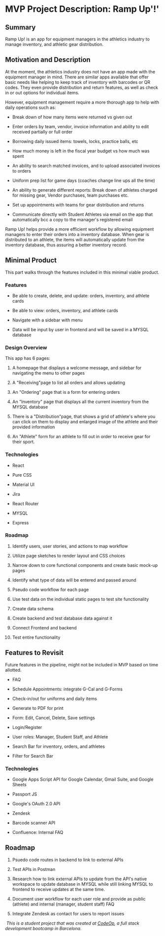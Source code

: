 # MVP Project Description: Ramp Up'!'

## Summary

Ramp Up! is an app for equipment managers in the athletics industry to manage inventory, and athletic gear distribution.

## Motivation and Description

At the moment, the athletics industry  does not have an app made with the equipment manager in mind.  There are similar apps available that offer basic needs like helping to keep  track of inventory with barcodes or QR codes. They even provide distribution and return features, as well as check in or out options for individual items.

However, equipment management require a more thorough app to help with daily operations such as: 

- Break down of how many items were returned vs given out

- Enter orders by team, vendor, invoice information and ability to edit received partially or full order

- Borrowing daily issued items: towels, locks, practice balls, etc

- How much money is left in the fiscal year budget vs how much was spent

- An ability to search matched invoices, and to upload associated invoices to orders

- Uniform prep list for game days (coaches change line ups all the time)

- An ability to generate different reports: Break down of athletes charged for missing gear, Vendor purchases, team purchases etc.

- Set up  appointments with teams for gear distribution and returns

- Communicate directly with Student Athletes via email on the app that automatically bcc a copy to the manager's registered email

Ramp Up! helps provide a more efficient workflow by allowing equipment managers to enter their orders into a inventory database. When gear is distributed to an athlete, the items will automatically update from the inventory database, thus assuring a better inventory record.

## Minimal Product

This part walks through the features included in this minimal viable product.

### Features

- Be able to create, delete, and update: orders, inventory, and athlete cards

- Be able to view: orders, inventory, and athlete cards

- Navigate with a sidebar with menu

- Data will be input by user in frontend and will be saved in a MYSQL database

### Design Overview

This app has 6 pages:

1. A homepage that displays a welcome message, and sidebar for navigating the menu to other pages

2. A "Receiving"page to list all orders and allows updating

3. An "Ordering" page that is a form for entering orders

4. An "Inventory" page that displays all the current inventory from the MYSQL database

5. There is a "Distribution"page, that shows a grid of athlete's where you can click on them to display and enlarged image of the athlete and their provided information

6. An "Athlete" form for an athlete to fill out in order to receive gear for their sport.

### Technologies

- React

- Pure CSS

- Material UI

- Jira

- React Router

- MYSQL

- Express

### Roadmap

1. Identify users, user stories, and actions to map workflow

2. Utilize page sketches to render layout and CSS choices

3. Narrow down to core functional components and create basic mock-up pages

4. Identify what type of data will be entered and passed around

5. Pseudo code workflow for each page

6. Use test data on the individual static pages to test site functionality

7. Create data schema

8. Create backend and test database data against it

9. Connect Frontend and backend

10. Test entire functionality

## Features to Revisit

Future features in the pipeline, might not be included in MVP based on time allotted.

- FAQ

- Schedule Appointments: integrate G-Cal and G-Forms

- Check-in/out for uniforms and daily items

- Generate to PDF for print

- Form: Edit, Cancel, Delete, Save settings

- Login/Register

- User roles: Manager, Student Staff, and Athlete

- Search Bar for inventory, orders, and athletes

- Filter for Search Bar

### Technologies

- Google Apps Script API for Google Calendar, Gmail Suite, and Google Sheets

- Passport JS

- Google's OAuth 2.0 API

- Zendesk

- Barcode scanner API

- Confluence: Internal FAQ

## Roadmap

1. Psuedo code routes in backend to link to external APIs

2. Test APIs in Postman

3. Research how to link external APIs to update from the API's native workspace to update database in MYSQL while still linking MYSQL to frontend to receive updates at the same time.

4. Document user workflow for each user role and provide as public (athlete) and internal (manager, student staff) FAQ

5. Integrate Zendesk as contact for users to report issues

​ _This is a student project that was created at
[CodeOp](http://codeop.tech), a full stack development bootcamp in Barcelona._